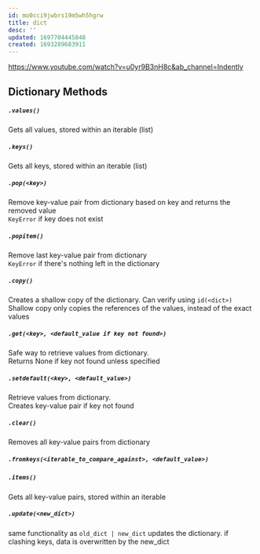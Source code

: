```yaml
---
id: mo0cci9jwbrs19m5wh5hgrw
title: dict
desc: ''
updated: 1697704445848
created: 1693289683911
---
```

https://www.youtube.com/watch?v=u0yr9B3nH8c&ab_channel=Indently

## Dictionary Methods

##### `.values()`

Gets all values, stored within an iterable (list)

##### `.keys()`

Gets all keys, stored within an iterable (list)

##### `.pop(<key>)`

Remove key-value pair from dictionary based on key and returns the removed value  
`KeyError` if key does not exist

##### `.popitem()`

Remove last key-value pair from dictionary  
`KeyError` if there's nothing left in the dictionary

##### `.copy()`

Creates a shallow copy of the dictionary. Can verify using `id(<dict>)`  
Shallow copy only copies the references of the values, instead of the exact values

##### `.get(<key>, <default_value if key not found>)`

Safe way to retrieve values from dictionary.  
Returns None if key not found unless specified

##### `.setdefault(<key>, <default_value>)`
Retrieve values from dictionary.  
Creates key-value pair if key not found

##### `.clear()`
Removes all key-value pairs from dictionary

##### `.fromkeys(<iterable_to_compare_against>, <default_value>)`


##### `.items()`
Gets all key-value pairs, stored within an iterable

##### `.update(<new_dict>)`
same functionality as `old_dict | new_dict`
updates the dictionary. if clashing keys, data is overwritten by the new_dict
